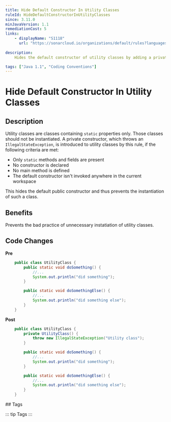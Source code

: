 ```yaml
---
title: Hide Default Constructor In Utility Classes
ruleId: HideDefaultConstructorInUtilityClasses
since: 3.11.0
minJavaVersion: 1.1
remediationCost: 5
links:
    - displayName: "S1118"
      url: "https://sonarcloud.io/organizations/default/rules?languages=java&open=java%3AS1118&q=S1118"
    
description:
    Hides the default constructor of utility classes by adding a private constructor.

tags: ["Java 1.1", "Coding Conventions"]
---
```


# Hide Default Constructor In Utility Classes

## Description

Utility classes are classes containing `static` properties only. Those classes should not be instantiated. A private constructor, which throws an `IllegalStateException`, is introduced to utility classes by this rule, if the following criteria are met:
- Only `static` methods and fields are present
- No constructor is declared
- No main method is defined
- The default constructor isn't invoked anywhere in the current workspace

This hides the default public constructor and thus prevents the instantiation of such a class.

## Benefits

Prevents the bad practice of unnecessary instatiation of utility classes.


## Code Changes

__Pre__

```java
    public class UtilityClass {
        public static void doSomething() {
            //...
            System.out.println("did something");
        }

        public static void doSomethingElse() {
            //...
            System.out.println("did something else");
        }
    }
```

__Post__

```java
    public class UtilityClass {
        private UtilityClass() {
            throw new IllegalStateException("Utility class");
        }

        public static void doSomething() {
            //...
            System.out.println("did something");
        }

        public static void doSomethingElse() {
            //...
            System.out.println("did something else");
        }
    }
```

<VersionNotice />
## Tags

::: tip Tags
<TagLinks />
:::